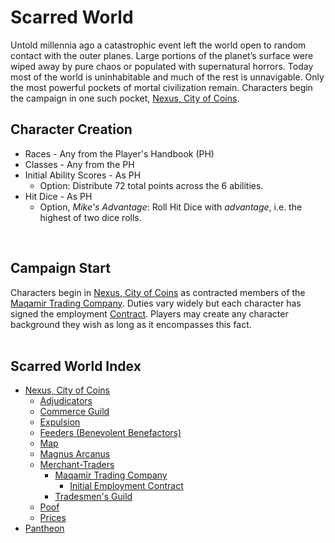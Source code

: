 # Scarred World
Untold millennia ago a catastrophic event left the world open to random contact with the outer planes. Large portions of the planet’s surface were wiped away by pure chaos or populated with supernatural horrors. Today most of the world is uninhabitable and much of the rest is unnavigable. Only the most powerful pockets of mortal civilization remain. Characters begin the campaign in one such pocket, [Nexus, City of Coins](./city-of-coins.md).

## Character Creation
* Races - Any from the Player's Handbook (PH)
* Classes - Any from the PH
* Initial Ability Scores - As PH
    * Option: Distribute 72 total points across the 6 abilities.
* Hit Dice - As PH
    * Option, *Mike's Advantage*: Roll Hit Dice with *advantage*, i.e. the highest of two dice rolls.

<br>

## Campaign Start
Characters begin in [Nexus, City of Coins](./city-of-coins.md) as contracted members of the [Maqamir Trading Company](./maqamir.md). Duties vary widely but each character has signed the employment [Contract](./contract.md). Players may create any character background they wish as long as it encompasses this fact.
<br><br>

## Scarred World Index
* [Nexus, City of Coins](./city-of-coins.md)
    * [Adjudicators](./adjudicators.md)
    * [Commerce Guild](./commerce-guild.md)
    * [Expulsion](./expulsion.md)
    * [Feeders (Benevolent Benefactors)](./feeders.md)
    * [Map](./city-of-coins-map.png)
    * [Magnus Arcanus](./magnus-arcanus.md)
    * [Merchant-Traders](./merchant-traders.md)
        * [Maqamir Trading Company](./maqamir.md)
            *  [Initial Employment Contract](./contract.md)
        * [Tradesmen's Guild](./tradesmens-guild.md)
    * [Poof](./poof.md)
    * [Prices](./prices.md)
* [Pantheon](./pantheon.md)